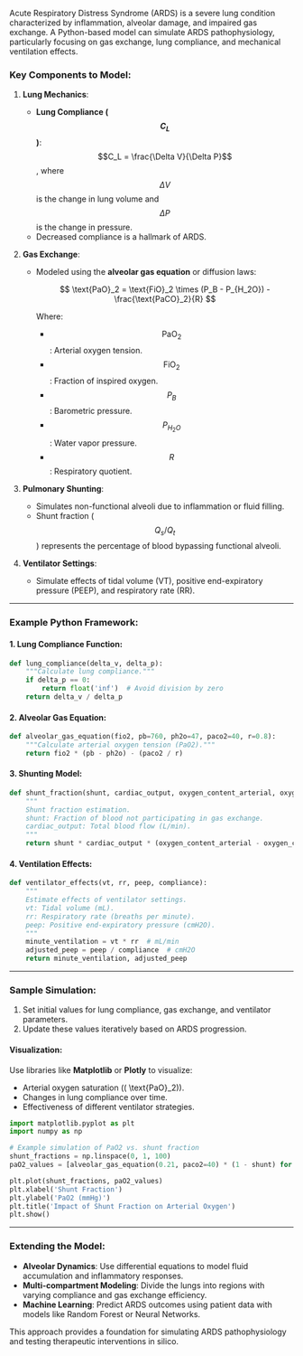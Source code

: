 Acute Respiratory Distress Syndrome (ARDS) is a severe lung condition characterized by inflammation, alveolar damage, and impaired gas exchange. A Python-based model can simulate ARDS pathophysiology, particularly focusing on gas exchange, lung compliance, and mechanical ventilation effects.

### Key Components to Model:
1. **Lung Mechanics**:
   - **Lung Compliance ($$C_L$$)**: $$C_L = \frac{\Delta V}{\Delta P}$$, where  $$\Delta V$$ is the change in lung volume and $$\Delta P$$ is the change in pressure.
   - Decreased compliance is a hallmark of ARDS.

2. **Gas Exchange**:
   - Modeled using the **alveolar gas equation** or diffusion laws:
     
     $$
     \text{PaO}_2 = \text{FiO}_2 \times (P_B - P_{H_2O}) - \frac{\text{PaCO}_2}{R}
     $$
     
     Where:
     - $$\text{PaO}_2$$: Arterial oxygen tension.
     - $$\text{FiO}_2$$: Fraction of inspired oxygen.
     - $$P_B$$: Barometric pressure.
     - $$P_{H_2O}$$: Water vapor pressure.
     - $$R$$: Respiratory quotient.

3. **Pulmonary Shunting**:
   - Simulates non-functional alveoli due to inflammation or fluid filling.
   - Shunt fraction ($$Q_s/Q_t$$) represents the percentage of blood bypassing functional alveoli.

4. **Ventilator Settings**:
   - Simulate effects of tidal volume (VT), positive end-expiratory pressure (PEEP), and respiratory rate (RR).

---

### Example Python Framework:
#### 1. **Lung Compliance Function**:
```python
def lung_compliance(delta_v, delta_p):
    """Calculate lung compliance."""
    if delta_p == 0:
        return float('inf')  # Avoid division by zero
    return delta_v / delta_p
```

#### 2. **Alveolar Gas Equation**:
```python
def alveolar_gas_equation(fio2, pb=760, ph2o=47, paco2=40, r=0.8):
    """Calculate arterial oxygen tension (PaO2)."""
    return fio2 * (pb - ph2o) - (paco2 / r)
```

#### 3. **Shunting Model**:
```python
def shunt_fraction(shunt, cardiac_output, oxygen_content_arterial, oxygen_content_mixed):
    """
    Shunt fraction estimation.
    shunt: Fraction of blood not participating in gas exchange.
    cardiac_output: Total blood flow (L/min).
    """
    return shunt * cardiac_output * (oxygen_content_arterial - oxygen_content_mixed)
```

#### 4. **Ventilation Effects**:
```python
def ventilator_effects(vt, rr, peep, compliance):
    """
    Estimate effects of ventilator settings.
    vt: Tidal volume (mL).
    rr: Respiratory rate (breaths per minute).
    peep: Positive end-expiratory pressure (cmH2O).
    """
    minute_ventilation = vt * rr  # mL/min
    adjusted_peep = peep / compliance  # cmH2O
    return minute_ventilation, adjusted_peep
```

---

### Sample Simulation:
1. Set initial values for lung compliance, gas exchange, and ventilator parameters.
2. Update these values iteratively based on ARDS progression.

#### Visualization:
Use libraries like **Matplotlib** or **Plotly** to visualize:
- Arterial oxygen saturation (\( \text{PaO}_2\)).
- Changes in lung compliance over time.
- Effectiveness of different ventilator strategies.

```python
import matplotlib.pyplot as plt
import numpy as np

# Example simulation of PaO2 vs. shunt fraction
shunt_fractions = np.linspace(0, 1, 100)
paO2_values = [alveolar_gas_equation(0.21, paco2=40) * (1 - shunt) for shunt in shunt_fractions]

plt.plot(shunt_fractions, paO2_values)
plt.xlabel('Shunt Fraction')
plt.ylabel('PaO2 (mmHg)')
plt.title('Impact of Shunt Fraction on Arterial Oxygen')
plt.show()
```

---

### Extending the Model:
- **Alveolar Dynamics**: Use differential equations to model fluid accumulation and inflammatory responses.
- **Multi-compartment Modeling**: Divide the lungs into regions with varying compliance and gas exchange efficiency.
- **Machine Learning**: Predict ARDS outcomes using patient data with models like Random Forest or Neural Networks.

This approach provides a foundation for simulating ARDS pathophysiology and testing therapeutic interventions in silico.
